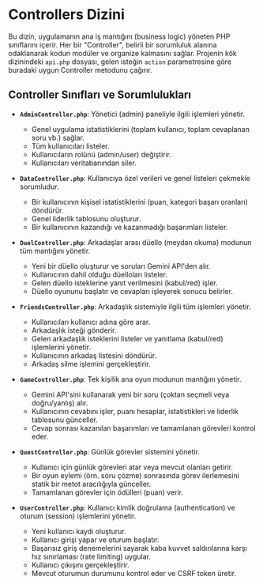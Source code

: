 # Controllers Dizini

Bu dizin, uygulamanın ana iş mantığını (business logic) yöneten PHP sınıflarını içerir. Her bir "Controller", belirli bir sorumluluk alanına odaklanarak kodun modüler ve organize kalmasını sağlar. Projenin kök dizinindeki `api.php` dosyası, gelen isteğin `action` parametresine göre buradaki uygun Controller metodunu çağırır.

## Controller Sınıfları ve Sorumlulukları

- **`AdminController.php`**: Yönetici (admin) paneliyle ilgili işlemleri yönetir.
  - Genel uygulama istatistiklerini (toplam kullanıcı, toplam cevaplanan soru vb.) sağlar.
  - Tüm kullanıcıları listeler.
  - Kullanıcıların rolünü (admin/user) değiştirir.
  - Kullanıcıları veritabanından siler.

- **`DataController.php`**: Kullanıcıya özel verileri ve genel listeleri çekmekle sorumludur.
  - Bir kullanıcının kişisel istatistiklerini (puan, kategori başarı oranları) döndürür.
  - Genel liderlik tablosunu oluşturur.
  - Bir kullanıcının kazandığı ve kazanmadığı başarımları listeler.

- **`DuelController.php`**: Arkadaşlar arası düello (meydan okuma) modunun tüm mantığını yönetir.
  - Yeni bir düello oluşturur ve soruları Gemini API'den alır.
  - Kullanıcının dahil olduğu düelloları listeler.
  - Gelen düello isteklerine yanıt verilmesini (kabul/red) işler.
  - Düello oyununu başlatır ve cevapları işleyerek sonucu belirler.

- **`FriendsController.php`**: Arkadaşlık sistemiyle ilgili tüm işlemleri yönetir.
  - Kullanıcıları kullanıcı adına göre arar.
  - Arkadaşlık isteği gönderir.
  - Gelen arkadaşlık isteklerini listeler ve yanıtlama (kabul/red) işlemlerini yönetir.
  - Kullanıcının arkadaş listesini döndürür.
  - Arkadaş silme işlemini gerçekleştirir.

- **`GameController.php`**: Tek kişilik ana oyun modunun mantığını yönetir.
  - Gemini API'sini kullanarak yeni bir soru (çoktan seçmeli veya doğru/yanlış) alır.
  - Kullanıcının cevabını işler, puanı hesaplar, istatistikleri ve liderlik tablosunu günceller.
  - Cevap sonrası kazanılan başarımları ve tamamlanan görevleri kontrol eder.

- **`QuestController.php`**: Günlük görevler sistemini yönetir.
  - Kullanıcı için günlük görevleri atar veya mevcut olanları getirir.
  - Bir oyun eylemi (örn. soru çözme) sonrasında görev ilerlemesini statik bir metot aracılığıyla günceller.
  - Tamamlanan görevler için ödülleri (puan) verir.

- **`UserController.php`**: Kullanıcı kimlik doğrulama (authentication) ve oturum (session) işlemlerini yönetir.
  - Yeni kullanıcı kaydı oluşturur.
  - Kullanıcı girişi yapar ve oturum başlatır.
  - Başarısız giriş denemelerini sayarak kaba kuvvet saldırılarına karşı hız sınırlaması (rate limiting) uygular.
  - Kullanıcı çıkışını gerçekleştirir.
  - Mevcut oturumun durumunu kontrol eder ve CSRF token üretir.
